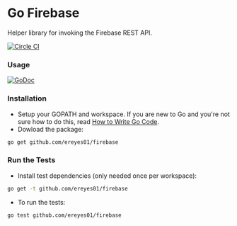 Go Firebase
===========

Helper library for invoking the Firebase REST API.

[![Circle CI](https://circleci.com/gh/ereyes01/firebase.svg?style=svg)](https://circleci.com/gh/ereyes01/firebase)

### Usage

[![GoDoc](http://img.shields.io/badge/godoc-reference-blue.svg?style=flat)](https://godoc.org/github.com/ereyes01/firebase)

### Installation

- Setup your GOPATH and workspace. If you are new to Go and you're not sure how
to do this, read [How to Write Go Code](https://golang.org/doc/code.html).
- Dowload the package:
```sh
go get github.com/ereyes01/firebase
```

### Run the Tests

- Install test dependencies (only needed once per workspace):
```sh
go get -t github.com/ereyes01/firebase
```
- To run the tests:
```sh
go test github.com/ereyes01/firebase
```
